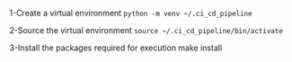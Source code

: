 1-Create a virtual environment `python -m venv ~/.ci_cd_pipeline`

2-Source the virtual environment `source ~/.ci_cd_pipeline/bin/activate`

3-Install the packages required for execution make install